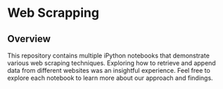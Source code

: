 # Web Scrapping

## Overview
This repository contains multiple iPython notebooks that demonstrate various web scraping techniques. Exploring how to retrieve and append data from different websites was an insightful experience. Feel free to explore each notebook to learn more about our approach and findings.
